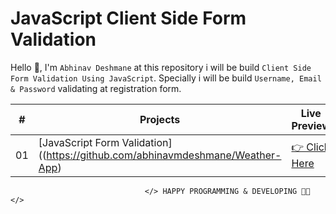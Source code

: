 <!-- social media connecting shield -->


# JavaScript Client Side Form Validation

Hello 👋, I'm `Abhinav Deshmane` at this repository i will be build `Client Side Form Validation Using JavaScript`. Specially i will be build `Username, Email & Password` validating at registration form.

|  #  | Projects                                                                                                  | Live Preview                                                                                |
| :-: | --------------------------------------------------------------------------------------------------------- | ------------------------------------------------------------------------------------------- |
| 01  | [JavaScript Form Validation]((https://github.com/abhinavmdeshmane/Weather-App) | [👉 Click Here](https://samiurrahmanmukul.github.io/JavaScript-Client-Side-Form-Validation) |



                                  </> HAPPY PROGRAMMING & DEVELOPING 👩‍💻 </>
